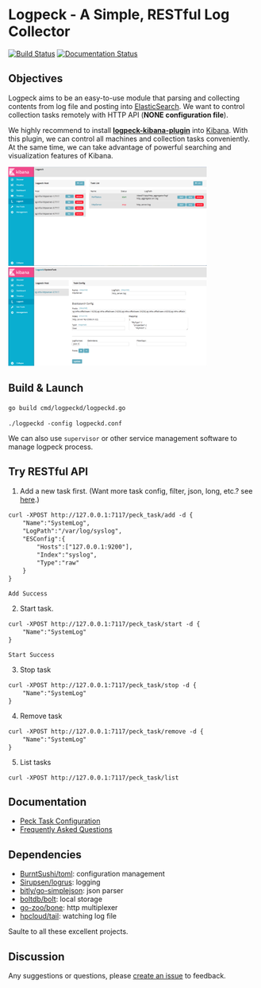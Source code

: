 # Logpeck - A Simple, RESTful Log Collector

[![Build Status](https://travis-ci.org/opera/logpeck.svg?branch=master)](https://travis-ci.org/opera/logpeck)
[![Documentation Status](https://img.shields.io/badge/中文文档-最新-brightgreen.svg)](README-cn.md)

## Objectives
Logpeck aims to be an easy-to-use module that parsing and collecting contents from log file and posting into [ElasticSearch](https://github.com/elastic/elasticsearch). We want to control collection tasks remotely with HTTP API (**NONE configuration file**).

We highly recommend to install [**logpeck-kibana-plugin**](https://github.com/opera/logpeck-kibana-plugin) into [Kibana](https://github.com/elastic/kibana). With this plugin, we can control all machines and collection tasks conveniently. At the same time, we can take advantage of powerful searching and visualization features of Kibana.

<p float="left">
  <img src="https://github.com/opera/resources/blob/master/logpeck/1.png" width="400" />
  <img src="https://github.com/opera/resources/blob/master/logpeck/2.png" width="400" /> 
</p>

## Build & Launch

`go build cmd/logpeckd/logpeckd.go`

`./logpeckd -config logpeckd.conf`

We can also use `supervisor` or other service management software to manage logpeck process.

## Try RESTful API

1. Add a new task first. (Want more task config, filter, json, long, etc.? see [here](doc/task_config.md).)

```
curl -XPOST http://127.0.0.1:7117/peck_task/add -d {
  	"Name":"SystemLog",
	"LogPath":"/var/log/syslog",
	"ESConfig":{
	  	"Hosts":["127.0.0.1:9200"],
		"Index":"syslog",
		"Type":"raw"
	}
}
```
```
Add Success
```

2. Start task.

```
curl -XPOST http://127.0.0.1:7117/peck_task/start -d {
  	"Name":"SystemLog"
}
```
```
Start Success
```

3. Stop task

```
curl -XPOST http://127.0.0.1:7117/peck_task/stop -d {
  	"Name":"SystemLog"
}
```

4. Remove task

```
curl -XPOST http://127.0.0.1:7117/peck_task/remove -d {
  	"Name":"SystemLog"
}
```

5. List tasks

```
curl -XPOST http://127.0.0.1:7117/peck_task/list
```

## Documentation

 * [Peck Task Configuration](doc/task_config.md)
 * [Frequently Asked Questions](doc/FAQ.md)
 
## Dependencies

 * [BurntSushi/toml](github.com/BurntSushi/toml): configuration management
 * [Sirupsen/logrus](github.com/Sirupsen/logrus): logging
 * [bitly/go-simplejson](github.com/bitly/go-simplejson): json parser
 * [boltdb/bolt](github.com/boltdb/bolt): local storage
 * [go-zoo/bone](github.com/go-zoo/bone): http multiplexer
 * [hpcloud/tail](github.com/hpcloud/tail): watching log file
 
 Saulte to all these excellent projects.
 
## Discussion

Any suggestions or questions, please [create an issue](https://github.com/opera/logpeck/issues/new) to feedback.
